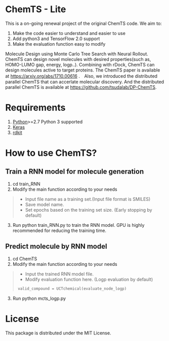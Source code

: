 # ChemTS - Lite

This is a on-going renewal project of the original ChemTS code. We aim to:
  1. Make the code easier to understand and easier to use
  2. Add python3 and TensorFlow 2.0 support
  3. Make the evaluation function easy to modify

Molecule Design using Monte Carlo Tree Search with Neural Rollout. ChemTS can design novel molecules with desired properties(such as, HOMO-LUMO gap, energy, logp..). Combining with rDock, ChemTS can design molecules active to target proteins. The ChemTS paper is available at https://arxiv.org/abs/1710.00616 .　Also, we introduced the distributed parallel ChemTS that can accerlate molecular discovery. And the distributed parallel ChemTS is available at https://github.com/tsudalab/DP-ChemTS.

#  Requirements 
1. [Python](https://www.anaconda.com/download/)>=2.7 Python 3 supported
2. [Keras](https://github.com/fchollet/keras) 
3. [rdkit](https://anaconda.org/rdkit/rdkit)

#  How to use ChemTS? 
##  Train a RNN model for molecule generation
1. cd train_RNN
2. Modify the main function according to your needs
>* Input file name as a training set.(Input file format is SMILES)
>* Save model name.
>* Set epochs based on the training set size. (Early stopping by default)
3. Run python train_RNN.py to train the RNN model. GPU is highly recommended for reducing the training time.

## Predict molecule by RNN model
1. cd ChemTS
2. Modify the main function according to your needs
>* Input the trained RNN model file. 
>* Modify evaluation function here. (Logp evaluation by default)
>```Python
>valid_compound = UCTchemical(evaluate_node_logp)
>```
3. Run python mcts_logp.py


# License
This package is distributed under the MIT License.
